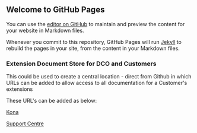 ## Welcome to GitHub Pages

You can use the [editor on GitHub](https://github.com/SamanthaLippett/Test/edit/master/README.md) to maintain and preview the content for your website in Markdown files.

Whenever you commit to this repository, GitHub Pages will run [Jekyll](https://jekyllrb.com/) to rebuild the pages in your site, from the content in your Markdown files.

### Extension Document Store for DCO and Customers

This could be used to create a central location - direct from Github in which URLs can be added to allow access to all documentation for a Customer's extensions

These URL's can be added as below:

[Kona](http://www.kona.com)

[Support Centre](https://deltek.custhelp.com/)
